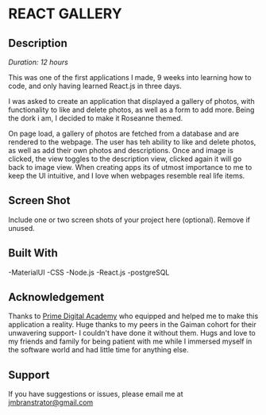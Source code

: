 # REACT GALLERY

## Description

_Duration: 12 hours_

This was one of the first applications I made, 9 weeks into learning how to code, and only having learned React.js in three days.

I was asked to create an application that displayed a gallery of photos, with functionality to like and delete photos, as well as a form to add more. Being the dork i am, I decided to make it Roseanne themed.

On page load, a gallery of photos are fetched from a database and are rendered to the webpage. The user has teh ability to like and delete photos, as well as add their own photos and descriptions. Once and image is clicked, the view toggles to the description view, clicked again it will go back to image view.  When creating apps its of utmost importance to me to keep the UI intuitive, and I love when webpages resemble real life items. 

## Screen Shot

Include one or two screen shots of your project here (optional). Remove if unused.

## Built With

-MaterialUI
-CSS 
-Node.js 
-React.js
-postgreSQL

## Acknowledgement
Thanks to [Prime Digital Academy](www.primeacademy.io) who equipped and helped me to make this application a reality. Huge thanks to my peers in the Gaiman cohort for their unwavering support- I couldn't have done it without them. Hugs and love to my friends and family for being patient with me while I immersed myself in the software world and had little time for anything else. 

## Support
If you have suggestions or issues, please email me at jmbranstrator@gmail.com
